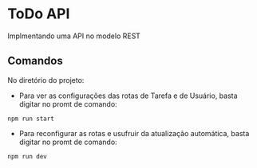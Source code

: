 # ToDo API

Implmentando uma API no modelo REST 

## Comandos

No diretório do projeto:

- Para ver as configurações das rotas de Tarefa e de Usuário, basta digitar no promt de comando:

```npm run start ```

- Para reconfigurar as rotas e usufruir da atualização automática, basta digitar no promt de comando:

```npm run dev ```
